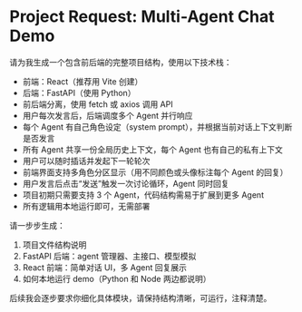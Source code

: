 # Project Request: Multi-Agent Chat Demo

请为我生成一个包含前后端的完整项目结构，使用以下技术栈：

- 前端：React（推荐用 Vite 创建）
- 后端：FastAPI（使用 Python）
- 前后端分离，使用 fetch 或 axios 调用 API
- 用户每次发言后，后端调度多个 Agent 并行响应
- 每个 Agent 有自己角色设定（system prompt），并根据当前对话上下文判断是否发言
- 所有 Agent 共享一份全局历史上下文，每个 Agent 也有自己的私有上下文
- 用户可以随时插话并发起下一轮轮次
- 前端界面支持多角色分区显示（用不同颜色或头像标注每个 Agent 的回复）
- 用户发言后点击“发送”触发一次讨论循环，Agent 同时回复
- 项目初期只需要支持 3 个 Agent，代码结构需易于扩展到更多 Agent
- 所有逻辑用本地运行即可，无需部署

请一步步生成：
1. 项目文件结构说明
2. FastAPI 后端：agent 管理器、主接口、模型模拟
3. React 前端：简单对话 UI，多 Agent 回复展示
4. 如何本地运行 demo（Python 和 Node 两边都说明）

后续我会逐步要求你细化具体模块，请保持结构清晰，可运行，注释清楚。
